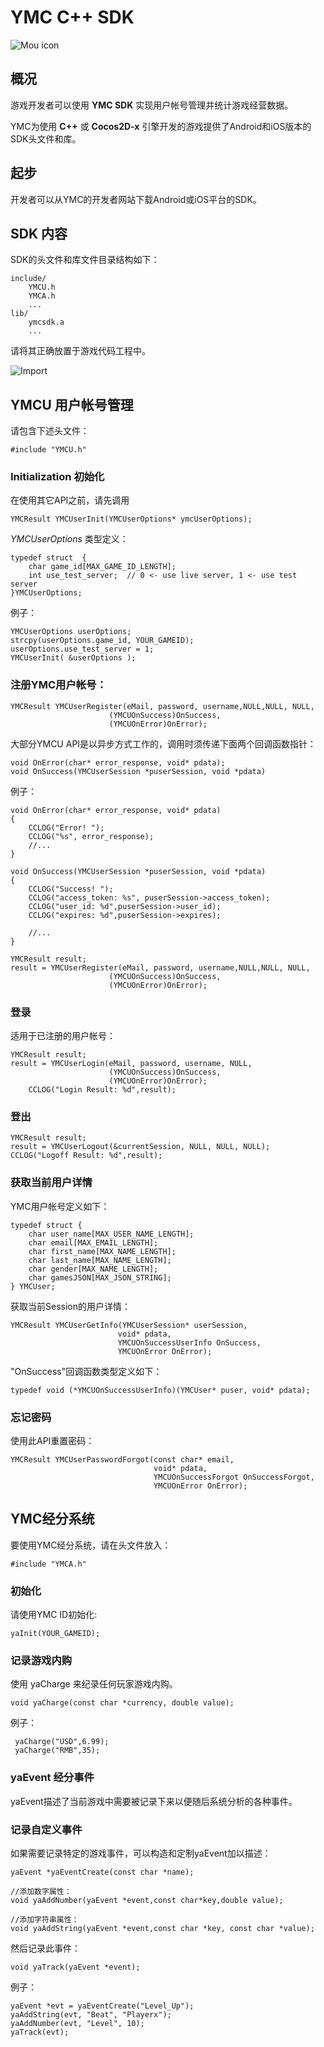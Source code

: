 # YMC C++ SDK 

![Mou icon](http://developer.ymcgames.com/images/ymc-logo.png)

## 概况

游戏开发者可以使用 **YMC SDK** 实现用户帐号管理并统计游戏经营数据。

YMC为使用 **C++** 或 **Cocos2D-x** 引擎开发的游戏提供了Android和iOS版本的SDK头文件和库。

## 起步

开发者可以从YMC的开发者网站下载Android或iOS平台的SDK。

## SDK 内容

SDK的头文件和库文件目录结构如下：

	include/
		YMCU.h
		YMCA.h
		...
	lib/	
		ymcsdk.a
		...

请将其正确放置于游戏代码工程中。

![Import](/images/Screen_Shot_sdk.png)

## YMCU 用户帐号管理

请包含下述头文件：

	#include "YMCU.h"
	
### Initialization 初始化

在使用其它API之前，请先调用

	YMCResult YMCUserInit(YMCUserOptions* ymcUserOptions);
	
*YMCUserOptions* 类型定义：

    typedef struct  {
        char game_id[MAX_GAME_ID_LENGTH];
        int use_test_server;  // 0 <- use live server, 1 <- use test server
    }YMCUserOptions;
	
例子：

    YMCUserOptions userOptions;
    strcpy(userOptions.game_id, YOUR_GAMEID);
    userOptions.use_test_server = 1;
    YMCUserInit( &userOptions );
    	
### 注册YMC用户帐号：
  
	YMCResult YMCUserRegister(eMail, password, username,NULL,NULL, NULL,
                          (YMCUOnSuccess)OnSuccess,
                          (YMCUOnError)OnError);
                          
大部分YMCU API是以异步方式工作的，调用时须传递下面两个回调函数指针：

    void OnError(char* error_response, void* pdata);
    void OnSuccess(YMCUserSession *puserSession, void *pdata)

例子：

    void OnError(char* error_response, void* pdata)
    {
    	CCLOG("Error! ");
    	CCLOG("%s", error_response);
        //...
    }

    void OnSuccess(YMCUserSession *puserSession, void *pdata)
    {
    	CCLOG("Success! ");
    	CCLOG("access_token: %s", puserSession->access_token);
    	CCLOG("user_id: %d",puserSession->user_id);
    	CCLOG("expires: %d",puserSession->expires);
    
    	//...
    }

    YMCResult result;
    result = YMCUserRegister(eMail, password, username,NULL,NULL, NULL,
                          (YMCUOnSuccess)OnSuccess,
                          (YMCUOnError)OnError);
                         
### 登录

适用于已注册的用户帐号： 

	YMCResult result;
	result = YMCUserLogin(eMail, password, username, NULL,
                          (YMCUOnSuccess)OnSuccess,
                          (YMCUOnError)OnError);
        CCLOG("Login Result: %d",result);
    

### 登出

	YMCResult result;
    result = YMCUserLogout(&currentSession, NULL, NULL, NULL);
    CCLOG("Logoff Result: %d",result);
    
### 获取当前用户详情
YMC用户帐号定义如下：

    typedef struct {
        char user_name[MAX_USER_NAME_LENGTH];
        char email[MAX_EMAIL_LENGTH];
        char first_name[MAX_NAME_LENGTH];
        char last_name[MAX_NAME_LENGTH];
        char gender[MAX_NAME_LENGTH];
        char gamesJSON[MAX_JSON_STRING];
    } YMCUser;
    
获取当前Session的用户详情：

	YMCResult YMCUserGetInfo(YMCUserSession* userSession,
                            void* pdata,
                            YMCUOnSuccessUserInfo OnSuccess,
                            YMCUOnError OnError);
"OnSuccess"回调函数类型定义如下：

	typedef void (*YMCUOnSuccessUserInfo)(YMCUser* puser, void* pdata);
                           
### 忘记密码

使用此API重置密码：

	YMCResult YMCUserPasswordForgot(const char* email,
                                    void* pdata,
                                    YMCUOnSuccessForgot OnSuccessForgot,
                                    YMCUOnError OnError);
     

## YMC经分系统

要使用YMC经分系统，请在头文件放入：

	#include "YMCA.h"

### 初始化
请使用YMC ID初始化:

	yaInit(YOUR_GAMEID);

### 记录游戏内购
使用 yaCharge 来纪录任何玩家游戏内购。 

    void yaCharge(const char *currency, double value);
    
例子：

     yaCharge("USD",6.99);
     yaCharge("RMB",35);


### yaEvent 经分事件
yaEvent描述了当前游戏中需要被记录下来以便随后系统分析的各种事件。
	
### 记录自定义事件
如果需要记录特定的游戏事件，可以构造和定制yaEvent加以描述：

    yaEvent *yaEventCreate(const char *name);

    //添加数字属性：
    void yaAddNumber(yaEvent *event,const char*key,double value);

    //添加字符串属性：
    void yaAddString(yaEvent *event,const char *key, const char *value); 

然后记录此事件：
    
    void yaTrack(yaEvent *event);		

例子：

	yaEvent *evt = yaEventCreate("Level_Up");
	yaAddString(evt, "Beat", "Playerx");
	yaAddNumber(evt, "Level", 10);
	yaTrack(evt);

